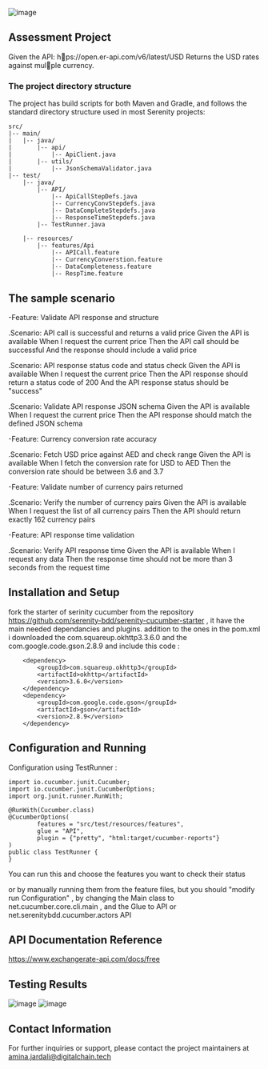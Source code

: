 ![image](https://github.com/aminajardali/Assessment-R3-/assets/167747357/d973eaa2-4fd5-4491-b1c6-9d3bb978ed5e)
## Assessment Project
Given the API: h􀆩ps://open.er-api.com/v6/latest/USD
Returns the USD rates against mul􀆟ple currency.

### The project directory structure
The project has build scripts for both Maven and Gradle, and follows the standard directory structure used in most Serenity projects:
```Gherkin
src/
|-- main/
|   |-- java/
|       |-- api/
|           |-- ApiClient.java  
|       |-- utils/
|           |-- JsonSchemaValidator.java
|-- test/
    |-- java/
        |-- API/
            |-- ApiCallStepDefs.java
            |-- CurrencyConvStepdefs.java
            |-- DataCompleteStepdefs.java
            |-- ResponseTimeStepdefs.java 
        |-- TestRunner.java

    |-- resources/
        |-- features/Api
            |-- APICall.feature
            |-- CurrencyConverstion.feature
            |-- DataCompleteness.feature
            |-- RespTime.feature
```


## The sample scenario
-Feature: Validate API response and structure

  .Scenario: API call is successful and returns a valid price
    Given the API is available
    When I request the current price
    Then the API call should be successful
    And the response should include a valid price

  .Scenario: API response status code and status check
    Given the API is available
    When I request the current price
    Then the API response should return a status code of 200
    And the API response status should be "success"

  .Scenario: Validate API response JSON schema
    Given the API is available
    When I request the current price
    Then the API response should match the defined JSON schema


-Feature: Currency conversion rate accuracy

  .Scenario: Fetch USD price against AED and check range
    Given the API is available
    When I fetch the conversion rate for USD to AED
    Then the conversion rate should be between 3.6 and 3.7
    

-Feature: Validate number of currency pairs returned

  .Scenario: Verify the number of currency pairs
    Given the API is available
    When I request the list of all currency pairs
    Then the API should return exactly 162 currency pairs
    

-Feature: API response time validation

  .Scenario: Verify API response time
    Given the API is available
    When I request any data
    Then the response time should not be more than 3 seconds from the request time
    
## Installation and Setup

fork the starter of serinity cucumber from the repository https://github.com/serenity-bdd/serenity-cucumber-starter , it have the main needed dependancies and plugins.
addition to the ones in the pom.xml i downloaded the com.squareup.okhttp3.3.6.0 and the com.google.code.gson.2.8.9
and include this code :

        <dependency>
            <groupId>com.squareup.okhttp3</groupId>
            <artifactId>okhttp</artifactId>
            <version>3.6.0</version>
        </dependency>
        <dependency>
            <groupId>com.google.code.gson</groupId>
            <artifactId>gson</artifactId>
            <version>2.8.9</version>
        </dependency>
        
  ## Configuration and Running

  Configuration using TestRunner :
  
    import io.cucumber.junit.Cucumber;
    import io.cucumber.junit.CucumberOptions;
    import org.junit.runner.RunWith;
    
    @RunWith(Cucumber.class)
    @CucumberOptions(
            features = "src/test/resources/features",
            glue = "API",
            plugin = {"pretty", "html:target/cucumber-reports"}
    )
    public class TestRunner {
    }

  You can run this and choose the features you want to check their status 

  or by manually running them from the feature files, but you should "modify run Configuration" , by changing the Main class to net.cucumber.core.cli.main ,
  and the Glue to API or net.serenitybdd.cucumber.actors API

## API Documentation Reference

https://www.exchangerate-api.com/docs/free

## Testing Results

![image](https://github.com/aminajardali/Assessment-R3-/assets/167747357/8098a9c0-678c-4bb5-827d-c0cd4f61524c)
![image](https://github.com/aminajardali/Assessment-R3-/assets/167747357/49f95abd-3624-48ee-bd7f-2019c23e7334)


## Contact Information
For further inquiries or support, please contact the project maintainers at amina.jardali@digitalchain.tech 




  

  


        


